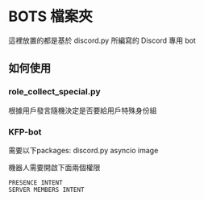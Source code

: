# BOTS 檔案夾

這裡放置的都是基於 discord.py 所編寫的 Discord 專用 bot

## 如何使用

### role_collect_special.py

根據用戶發言隨機決定是否要給用戶特殊身份組

### KFP-bot

需要以下packages:
discord.py
asyncio
image

機器人需要開啟下面兩個權限

```
PRESENCE INTENT
SERVER MEMBERS INTENT
```